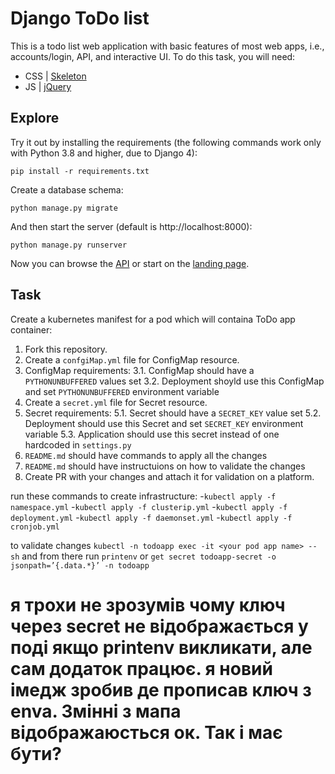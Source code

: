 # Django ToDo list

This is a todo list web application with basic features of most web apps, i.e., accounts/login, API, and interactive UI. To do this task, you will need:

- CSS | [Skeleton](http://getskeleton.com/)
- JS | [jQuery](https://jquery.com/)

## Explore

Try it out by installing the requirements (the following commands work only with Python 3.8 and higher, due to Django 4):

```
pip install -r requirements.txt
```

Create a database schema:

```
python manage.py migrate
```

And then start the server (default is http://localhost:8000):

```
python manage.py runserver
```

Now you can browse the [API](http://localhost:8000/api/) or start on the [landing page](http://localhost:8000/).

## Task

Create a kubernetes manifest for a pod which will containa ToDo app container:

1. Fork this repository.
1. Create a `confgiMap.yml` file for ConfigMap resource.
1. ConfigMap requirements:
   3.1. ConfigMap should have a `PYTHONUNBUFFERED` values set
   3.2. Deployment shoyld use this ConfigMap and set `PYTHONUNBUFFERED` environment variable
1. Create a `secret.yml` file for Secret resource.
1. Secret requirements:
   5.1. Secret should have a `SECRET_KEY` value set
   5.2. Deployment should use this Secret and set `SECRET_KEY` environment variable
   5.3. Application should use this secret instead of one hardcoded in `settings.py`
1. `README.md` should have commands to apply all the changes
1. `README.md` should have instructuions on how to validate the changes
1. Create PR with your changes and attach it for validation on a platform.

run these commands to create infrastructure: -`kubectl apply -f namespace.yml` -`kubectl apply -f clusterip.yml` -`kubectl apply -f deployment.yml` -`kubectl apply -f daemonset.yml` -`kubectl apply -f cronjob.yml`

to validate changes `kubectl -n todoapp exec -it <your pod app name> -- sh` and from there run `printenv` or `get secret todoapp-secret -o jsonpath=’{.data.*}’ -n todoapp`

# я трохи не зрозумів чому ключ через secret не відображається у поді якщо printenv викликати, але сам додаток працює. я новий імедж зробив де прописав ключ з enva. Змінні з мапа відображаюсться ок. Так і має бути?
